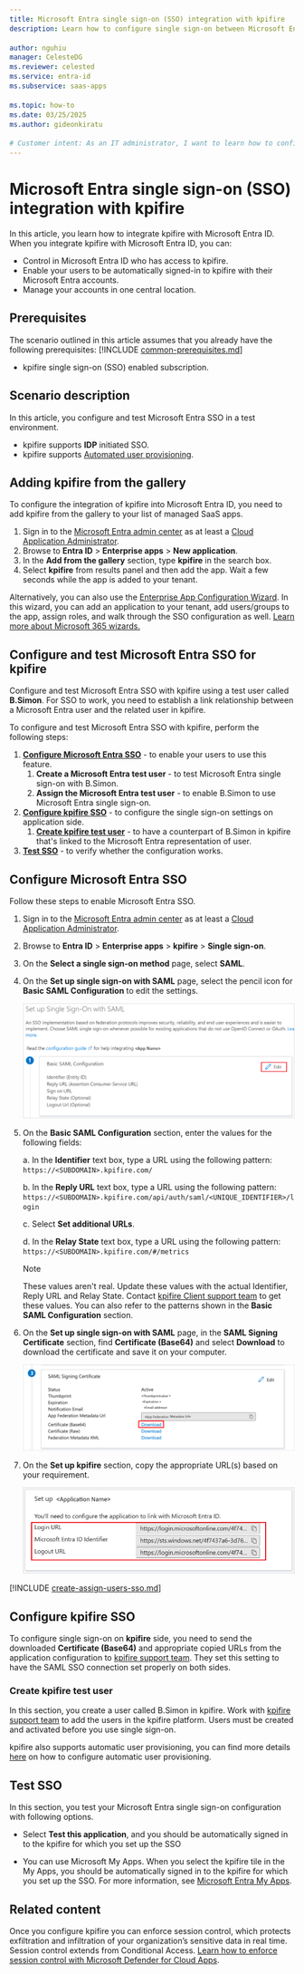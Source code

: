 ```yaml
---
title: Microsoft Entra single sign-on (SSO) integration with kpifire
description: Learn how to configure single sign-on between Microsoft Entra ID and kpifire.

author: nguhiu
manager: CelesteDG
ms.reviewer: celested
ms.service: entra-id
ms.subservice: saas-apps

ms.topic: how-to
ms.date: 03/25/2025
ms.author: gideonkiratu

# Customer intent: As an IT administrator, I want to learn how to configure single sign-on between Microsoft Entra ID and Kpifire so that I can control who has access to Kpifire, enable automatic sign-in with Microsoft Entra accounts, and manage my accounts in one central location.
---
```


# Microsoft Entra single sign-on (SSO) integration with kpifire

In this article,  you learn how to integrate kpifire with Microsoft Entra ID. When you integrate kpifire with Microsoft Entra ID, you can:

* Control in Microsoft Entra ID who has access to kpifire.
* Enable your users to be automatically signed-in to kpifire with their Microsoft Entra accounts.
* Manage your accounts in one central location.


## Prerequisites
The scenario outlined in this article assumes that you already have the following prerequisites:
[!INCLUDE [common-prerequisites.md](~/identity/saas-apps/includes/common-prerequisites.md)]
* kpifire single sign-on (SSO) enabled subscription.

## Scenario description

In this article,  you configure and test Microsoft Entra SSO in a test environment.

* kpifire supports **IDP** initiated SSO.
* kpifire supports [Automated user provisioning](kpifire-provisioning-tutorial.md).

## Adding kpifire from the gallery

To configure the integration of kpifire into Microsoft Entra ID, you need to add kpifire from the gallery to your list of managed SaaS apps.

1. Sign in to the [Microsoft Entra admin center](https://entra.microsoft.com) as at least a [Cloud Application Administrator](~/identity/role-based-access-control/permissions-reference.md#cloud-application-administrator).
1. Browse to **Entra ID** > **Enterprise apps** > **New application**.
1. In the **Add from the gallery** section, type **kpifire** in the search box.
1. Select **kpifire** from results panel and then add the app. Wait a few seconds while the app is added to your tenant.

 Alternatively, you can also use the [Enterprise App Configuration Wizard](https://portal.office.com/AdminPortal/home?Q=Docs#/azureadappintegration). In this wizard, you can add an application to your tenant, add users/groups to the app, assign roles, and walk through the SSO configuration as well. [Learn more about Microsoft 365 wizards.](/microsoft-365/admin/misc/azure-ad-setup-guides)


<a name='configure-and-test-azure-ad-sso-for-kpifire'></a>

## Configure and test Microsoft Entra SSO for kpifire

Configure and test Microsoft Entra SSO with kpifire using a test user called **B.Simon**. For SSO to work, you need to establish a link relationship between a Microsoft Entra user and the related user in kpifire.

To configure and test Microsoft Entra SSO with kpifire, perform the following steps:

1. **[Configure Microsoft Entra SSO](#configure-azure-ad-sso)** - to enable your users to use this feature.
    1. **Create a Microsoft Entra test user** - to test Microsoft Entra single sign-on with B.Simon.
    1. **Assign the Microsoft Entra test user** - to enable B.Simon to use Microsoft Entra single sign-on.
1. **[Configure kpifire SSO](#configure-kpifire-sso)** - to configure the single sign-on settings on application side.
    1. **[Create kpifire test user](#create-kpifire-test-user)** - to have a counterpart of B.Simon in kpifire that's linked to the Microsoft Entra representation of user.
1. **[Test SSO](#test-sso)** - to verify whether the configuration works.

<a name='configure-azure-ad-sso'></a>

## Configure Microsoft Entra SSO

Follow these steps to enable Microsoft Entra SSO.

1. Sign in to the [Microsoft Entra admin center](https://entra.microsoft.com) as at least a [Cloud Application Administrator](~/identity/role-based-access-control/permissions-reference.md#cloud-application-administrator).
1. Browse to **Entra ID** > **Enterprise apps** > **kpifire** > **Single sign-on**.
1. On the **Select a single sign-on method** page, select **SAML**.
1. On the **Set up single sign-on with SAML** page, select the pencil icon for **Basic SAML Configuration** to edit the settings.

     ![Edit Basic SAML Configuration](common/edit-urls.png)

1. On the **Basic SAML Configuration** section, enter the values for the following fields:

    a. In the **Identifier** text box, type a URL using the following pattern:
    `https://<SUBDOMAIN>.kpifire.com/`

    b. In the **Reply URL** text box, type a URL using the following pattern:
       `https://<SUBDOMAIN>.kpifire.com/api/auth/saml/<UNIQUE_IDENTIFIER>/login`

    c. Select **Set additional URLs**.

    d. In the **Relay State** text box, type a URL using the following pattern:
    `https://<SUBDOMAIN>.kpifire.com/#/metrics`

	> [!NOTE]
	> These values aren't real. Update these values with the actual Identifier, Reply URL and Relay State. Contact [kpifire Client support team](mailto:support@kpifire.com) to get these values. You can also refer to the patterns shown in the **Basic SAML Configuration** section.

1. On the **Set up single sign-on with SAML** page, in the **SAML Signing Certificate** section,  find **Certificate (Base64)** and select **Download** to download the certificate and save it on your computer.

	![The Certificate download link](common/certificatebase64.png)

1. On the **Set up kpifire** section, copy the appropriate URL(s) based on your requirement.

	![Copy configuration URLs](common/copy-configuration-urls.png)

<a name='create-an-azure-ad-test-user'></a>

[!INCLUDE [create-assign-users-sso.md](~/identity/saas-apps/includes/create-assign-users-sso.md)]

## Configure kpifire SSO

To configure single sign-on on **kpifire** side, you need to send the downloaded **Certificate (Base64)** and appropriate copied URLs from the application configuration to [kpifire support team](mailto:support@kpifire.com). They set this setting to have the SAML SSO connection set properly on both sides.

### Create kpifire test user

In this section, you create a user called B.Simon in kpifire. Work with [kpifire support team](mailto:support@kpifire.com) to add the users in the kpifire platform. Users must be created and activated before you use single sign-on.

kpifire also supports automatic user provisioning, you can find more details [here](./kpifire-provisioning-tutorial.md) on how to configure automatic user provisioning.

## Test SSO

In this section, you test your Microsoft Entra single sign-on configuration with following options.

* Select **Test this application**, and you should be automatically signed in to the kpifire for which you set up the SSO

* You can use Microsoft My Apps. When you select the kpifire tile in the My Apps, you should be automatically signed in to the kpifire for which you set up the SSO. For more information, see [Microsoft Entra My Apps](/azure/active-directory/manage-apps/end-user-experiences#azure-ad-my-apps).


## Related content

Once you configure kpifire you can enforce session control, which protects exfiltration and infiltration of your organization’s sensitive data in real time. Session control extends from Conditional Access. [Learn how to enforce session control with Microsoft Defender for Cloud Apps](/cloud-app-security/proxy-deployment-aad).
